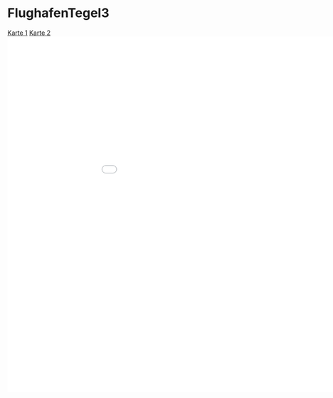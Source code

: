 # FlughafenTegel3
<head>
<meta charset="utf-8">
<style>
</style>
</head>
<body>
<nav>
<a href="kepler.gl.html" target="iframe">Karte 1</a>
<a href="hello.html" target="iframe">Karte 2</a>
</nav>
<iframe name="iframe" src="kepler.gl.html" width="1024px" height="800px" frameborder="0" marginheight="0" marginwidth="0">
</iframe>
</body>